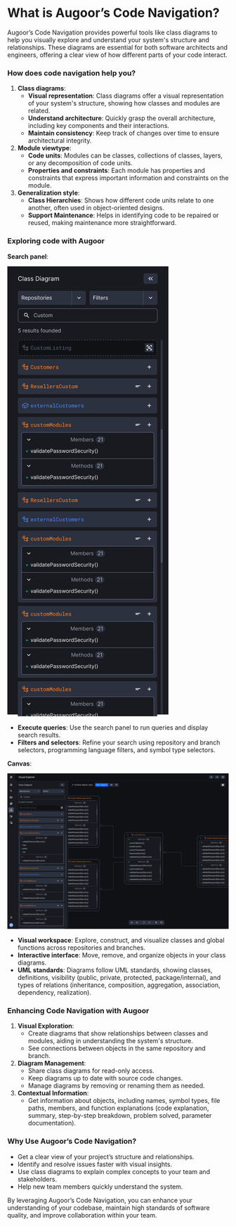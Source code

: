 # What is Augoor’s Code Navigation?

Augoor’s Code Navigation provides powerful tools like class diagrams to help you visually explore and understand your system's structure and relationships. These diagrams are essential for both software architects and engineers, offering a clear view of how different parts of your code interact.

### How does code navigation help you?

1. **Class diagrams**:
    - **Visual representation**: Class diagrams offer a visual representation of your system's structure, showing how classes and modules are related.
    - **Understand architecture**: Quickly grasp the overall architecture, including key components and their interactions.
    - **Maintain consistency**: Keep track of changes over time to ensure architectural integrity.
2. **Module viewtype**:
    - **Code units**: Modules can be classes, collections of classes, layers, or any decomposition of code units.
    - **Properties and constraints**: Each module has properties and constraints that express important information and constraints on the module.
3. **Generalization style**:
    - **Class Hierarchies**: Shows how different code units relate to one another, often used in object-oriented designs.
    - **Support Maintenance**: Helps in identifying code to be repaired or reused, making maintenance more straightforward.

### Exploring code with Augoor

**Search panel**:

<img src="../imgs/code_navigation/search_panel.jpg">

- **Execute queries**: Use the search panel to run queries and display search results.
- **Filters and selectors**: Refine your search using repository and branch selectors, programming language filters, and symbol type selectors.

**Canvas**:

<img src="../imgs/code_navigation/canvas.jpg">

- **Visual workspace**: Explore, construct, and visualize classes and global functions across repositories and branches.
- **Interactive interface**: Move, remove, and organize objects in your class diagrams.
- **UML standards**: Diagrams follow UML standards, showing classes, definitions, visibility (public, private, protected, package/internal), and types of relations (inheritance, composition, aggregation, association, dependency, realization).

### Enhancing Code Navigation with Augoor

1. **Visual Exploration**:
    - Create diagrams that show relationships between classes and modules, aiding in understanding the system's structure.
    - See connections between objects in the same repository and branch.
2. **Diagram Management**:
    - Share class diagrams for read-only access.
    - Keep diagrams up to date with source code changes.
    - Manage diagrams by removing or renaming them as needed.
3. **Contextual Information**:
    - Get information about objects, including names, symbol types, file paths, members, and function explanations (code explanation, summary, step-by-step breakdown, problem solved, parameter documentation).

### Why Use Augoor’s Code Navigation?

- Get a clear view of your project’s structure and relationships.
- Identify and resolve issues faster with visual insights.
- Use class diagrams to explain complex concepts to your team and stakeholders.
- Help new team members quickly understand the system.

By leveraging Augoor’s Code Navigation, you can enhance your understanding of your codebase, maintain high standards of software quality, and improve collaboration within your team.
